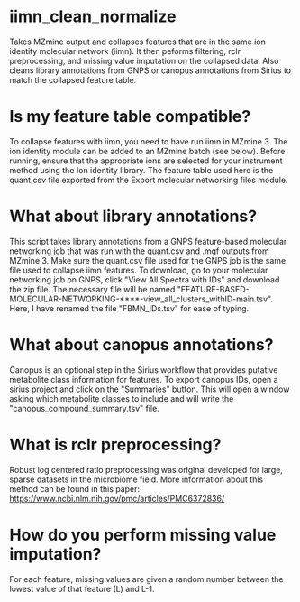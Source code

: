 # iimn_clean_normalize
Takes MZmine output and collapses features that are in the same ion identity molecular network (iimn). It then peforms filtering, rclr preprocessing, and missing value imputation on the collapsed data. Also cleans library annotations from GNPS or canopus annotations from Sirius to match the collapsed feature table.

# Is my feature table compatible? 
To collapse features with iimn, you need to have run iimn in MZmine 3. The ion identity module can be added to an MZmine batch (see below). Before running, ensure that the appropriate ions are selected for your instrument method using the Ion identity library. The feature table used here is the quant.csv file exported from the Export molecular networking files module.

# What about library annotations?
This script takes library annotations from a GNPS feature-based molecular networking job that was run with the quant.csv and .mgf outputs from MZmine 3. Make sure the quant.csv file used for the GNPS job is the same file used to collapse iimn features. To download, go to your molecular networking job on GNPS, click "View All Spectra with IDs" and download the zip file. The necessary file will be named "FEATURE-BASED-MOLECULAR-NETWORKING-****-view_all_clusters_withID-main.tsv". Here, I have renamed the file "FBMN_IDs.tsv" for ease of typing. 

# What about canopus annotations? 
Canopus is an optional step in the Sirius workflow that provides putative metabolite class information for features. To export canopus IDs, open a sirius project and click on the "Summaries" button. This will open a window asking which metabolite classes to include and will write the "canopus_compound_summary.tsv" file.

# What is rclr preprocessing?
Robust log centered ratio preprocessing was original developed for large, sparse datasets in the microbiome field. More information about this method can be found in this paper: https://www.ncbi.nlm.nih.gov/pmc/articles/PMC6372836/

# How do you perform missing value imputation?
For each feature, missing values are given a random number between the lowest value of that feature (L) and L-1. 
